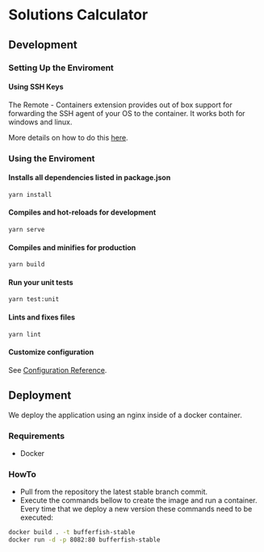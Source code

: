 # Solutions Calculator

## Development

### Setting Up the Enviroment

#### Using SSH Keys
The Remote - Containers extension provides out of box support for forwarding the SSH agent of your OS to the container. It works both for windows and linux.

More details on how to do this [here](https://code.visualstudio.com/docs/remote/containers#_using-ssh-keys).

### Using the Enviroment

#### Installs all dependencies listed in package.json
```
yarn install
```

#### Compiles and hot-reloads for development
```
yarn serve
```

#### Compiles and minifies for production
```
yarn build
```

#### Run your unit tests
```
yarn test:unit
```

#### Lints and fixes files
```
yarn lint
```

#### Customize configuration
See [Configuration Reference](https://cli.vuejs.org/config/).

## Deployment

We deploy the application using an nginx inside of a docker container.

### Requirements

- Docker

### HowTo

- Pull from the repository the latest stable branch commit.
- Execute the commands bellow to create the image and run a container. Every time that we deploy a new version these commands need to be executed:

```bash
docker build . -t bufferfish-stable
docker run -d -p 8082:80 bufferfish-stable
```
